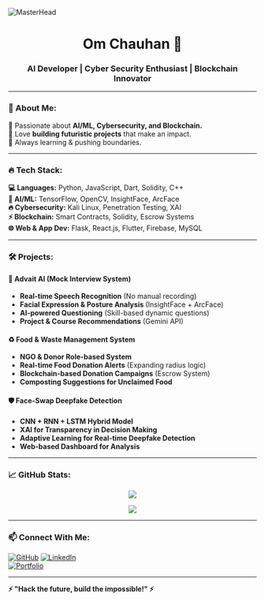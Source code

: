 ![MasterHead](https://source.unsplash.com/1600x500/?cyberpunk,technology)

<h1 align="center">Om Chauhan 👾</h1>
<h3 align="center">AI Developer | Cyber Security Enthusiast | Blockchain Innovator</h3>

---

### 🚀 About Me:
🔹 Passionate about **AI/ML, Cybersecurity, and Blockchain.**  
🔹 Love **building futuristic projects** that make an impact.  
🔹 Always learning & pushing boundaries.  

---

### 🔥 Tech Stack:

**💻 Languages:** Python, JavaScript, Dart, Solidity, C++  
**🧠 AI/ML:** TensorFlow, OpenCV, InsightFace, ArcFace  
**🔥 Cybersecurity:** Kali Linux, Penetration Testing, XAI  
**⚡ Blockchain:** Smart Contracts, Solidity, Escrow Systems  
**🌐 Web & App Dev:** Flask, React.js, Flutter, Firebase, MySQL  

---

### 🛠️ Projects:
#### 🚀 Advait AI (Mock Interview System)
- **Real-time Speech Recognition** (No manual recording)
- **Facial Expression & Posture Analysis** (InsightFace + ArcFace)
- **AI-powered Questioning** (Skill-based dynamic questions)
- **Project & Course Recommendations** (Gemini API)

#### ♻️ Food & Waste Management System
- **NGO & Donor Role-based System**
- **Real-time Food Donation Alerts** (Expanding radius logic)
- **Blockchain-based Donation Campaigns** (Escrow System)
- **Composting Suggestions for Unclaimed Food**

#### 🛡️ Face-Swap Deepfake Detection
- **CNN + RNN + LSTM Hybrid Model**
- **XAI for Transparency in Decision Making**
- **Adaptive Learning for Real-time Deepfake Detection**
- **Web-based Dashboard for Analysis**

---

### 📈 GitHub Stats:
<p align="center">
  <img src="https://github-readme-streak-stats.herokuapp.com/?user=omm-prog&theme=tokyonight" />
</p>
<p align="center">
  <img src="https://github-readme-stats.vercel.app/api/top-langs/?username=omm-prog&layout=compact&theme=tokyonight" />
</p>

---

### 📫 Connect With Me:
[![GitHub](https://img.shields.io/badge/GitHub-000?style=for-the-badge&logo=github&logoColor=white)](https://github.com/omm-prog) 
[![LinkedIn](https://img.shields.io/badge/LinkedIn-0077B5?style=for-the-badge&logo=linkedin&logoColor=white)](https://linkedin.com/in/your-profile)  
[![Portfolio](https://img.shields.io/badge/Portfolio-ff4757?style=for-the-badge&logo=firefox&logoColor=white)](https://yourportfolio.com)

---

**⚡ "Hack the future, build the impossible!" ⚡**
